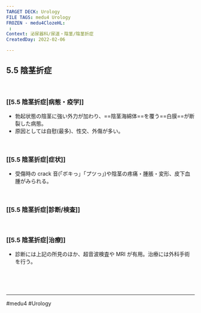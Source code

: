 ```yaml
---
TARGET DECK: Urology
FILE TAGS: medu4 Urology
FROZEN - medu4ClozeHL:
 : 
Context: 泌尿器科/尿道・陰茎/陰茎折症
CreatedDay: 2022-02-06

---
```


## 5.5 陰茎折症

<br>

### [[5.5 陰茎折症|病態・疫学]]
* 勃起状態の陰茎に強い外力が加わり、==陰茎海綿体==を覆う==白膜==が断裂した病態。
* 原因としては自慰(最多)、性交、外傷が多い。
<!--ID: 1644300119019-->


<br>

### [[5.5 陰茎折症|症状]]
* 受傷時の crack 音(「ボキっ」「プツっ」)や陰茎の疼痛・腫脹・変形、皮下血腫がみられる。 
 

<br>

### [[5.5 陰茎折症|診断/検査]]


<br>

### [[5.5 陰茎折症|治療]]
* 診断には上記の所見のほか、超音波検査や MRI が有用。治療には外科手術を行う。

<br><br><br>

---
#medu4 #Urology 